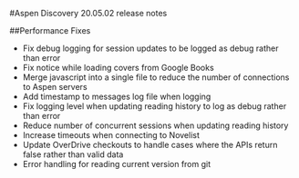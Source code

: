 #Aspen Discovery 20.05.02 release notes

##Performance Fixes
- Fix debug logging for session updates to be logged as debug rather than error
- Fix notice while loading covers from Google Books
- Merge javascript into a single file to reduce the number of connections to Aspen servers
- Add timestamp to messages log file when logging
- Fix logging level when updating reading history to log as debug rather than error
- Reduce number of concurrent sessions when updating reading history
- Increase timeouts when connecting to Novelist
- Update OverDrive checkouts to handle cases where the APIs return false rather than valid data
- Error handling for reading current version from git